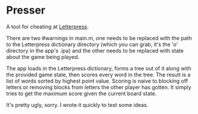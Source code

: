 # Presser

A tool for cheating at [Letterpress](http://www.atebits.com/letterpress/).

There are two #warnings in main.m, one needs to be replaced with the path to the Letterpress dictionary directory (which you can grab, it's the 'o' directory in the app's .ipa) and the other needs to be replaced with state about the game being played.

The app loads in the Letterpress dictionary, forms a tree out of it along with the provided game state, then scores every word in the tree. The result is a list of words sorted by highest point value. Scoring is naive to blocking off letters or removing blocks from letters the other player has gotten. It simply tries to get the maximum score given the current board state.

It's pretty ugly, sorry. I wrote it quickly to test some ideas.